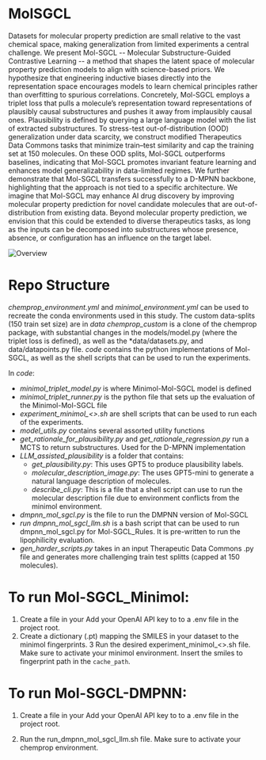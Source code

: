 # MolSGCL
Datasets for molecular property prediction are small relative to the vast chemical space, making generalization from limited experiments a central challenge. We present Mol-SGCL -- Molecular Substructure-Guided Contrastive Learning -- a method that shapes the latent space of molecular property prediction models to align with science-based priors. We hypothesize that engineering inductive biases directly into the representation space encourages models to learn chemical principles rather than overfitting to spurious correlations. Concretely, Mol-SGCL employs a triplet loss that pulls a molecule’s representation toward representations of plausibly causal substructures and pushes it away from implausibly causal ones. Plausibility is defined by querying a large language model with the list of extracted substructures. To stress-test out-of-distribution (OOD) generalization under data scarcity, we construct modified Therapeutics Data Commons tasks that minimize train–test similarity and cap the training set at 150 molecules. On these OOD splits, Mol-SGCL outperforms baselines, indicating that Mol-SGCL promotes invariant feature learning and enhances model generalizability in data-limited regimes. We further demonstrate that Mol-SGCL transfers successfully to a D-MPNN backbone, highlighting that the approach is not tied to a specific architecture. We imagine that Mol-SGCL may enhance AI drug discovery by improving molecular property prediction for novel candidate molecules that are out-of-distribution from existing data. Beyond molecular property prediction, we envision that this could be extended to diverse therapeutics tasks, as long as the inputs can be decomposed into substructures whose presence, absence, or configuration has an influence on the target label.



![Overview](./overview.png)


# Repo Structure

*chemprop_environment.yml* and *minimol_environment.yml* can be used to recreate the conda environments used in this study.
The custom data-splits (150 train set size) are in *data*
*chemprop_custom* is a clone of the chemprop package, with substantial changes in the models/model.py (where the triplet loss is defined), as well as the *data/datasets.py, and data/datapoints.py file. 
*code* contains the python implementations of Mol-SGCL, as well as the shell scripts that can be used to run the experiments. 


In *code*:

 
- *minimol_triplet_model.py* is where Minimol-Mol-SGCL model is defined 
- *minimol_triplet_runner.py* is the python file that sets up the evaluation of the Minimol-Mol-SGCL file
- *experiment_minimol_<>.sh* are shell scripts that can be used to run each of the experiments.  
- *model_utils.py* contains several assorted utility functions
- *get_rationale_for_plausibility.py* and *get_rationale_regression.py* run a MCTS to return substructures. Used for the D-MPNN implementation
- *LLM_assisted_plausibility* is a folder that contains:
    - *get_plausibility.py*: This uses GPT5 to produce plausibility labels. 
    - *molecular_description_image.py*: The uses GPT5-mini to generate a natural language description of molecules. 
    - *describe_cli.py*: This is a file that a shell script can use to run the molecular description file due to environment conflicts from the minimol environment. 
- *dmpnn_mol_sgcl.py* is the file to run the DMPNN version of Mol-SGCL 
- *run dmpnn_mol_sgcl_llm.sh* is a bash script that can be used to run dmpnn_mol_sgcl.py for Mol-SGCL_Rules. It is pre-written to run the lipophilicity evaluation.
- *gen_harder_scripts.py* takes in an input Therapeutic Data Commons .py file and generates more challenging train test splitts (capped at 150 molecules). 



# To run Mol-SGCL_Minimol:

1. Create a file in your Add your OpenAI API key to to a .env file in the project root. 
2. Create a dictionary (.pt) mapping the SMILES in your dataset to the minimol fingerprints.
3 Run the desired experiment_minimol_<>.sh file. Make sure to activate your minimol environment. Insert the smiles to fingerprint path in the `cache_path`. 


# To run Mol-SGCL-DMPNN: 

1. Create a file in your Add your OpenAI API key to to a .env file in the project root. 

2. Run the run_dmpnn_mol_sgcl_llm.sh file. Make sure to activate your chemprop environment. 






